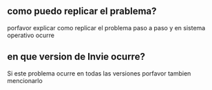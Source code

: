 ## como puedo replicar el prablema?
porfavor explicar como replicar el problema paso a paso y en sistema operativo ocurre
## en que version de Invie ocurre?
Si este problema ocurre en todas las versiones porfavor tambien mencionarlo 
